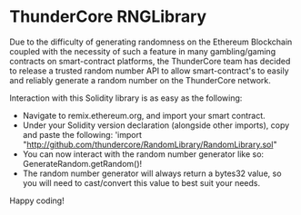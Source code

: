 # ThunderCore RNGLibrary

Due to the difficulty of generating randomness on the Ethereum Blockchain coupled with the necessity of such a feature in many gambling/gaming contracts on smart-contract platforms, the ThunderCore team has decided to release a trusted random number API to allow smart-contract's to easily and reliably generate a random number on the ThunderCore network.

Interaction with this Solidity library is as easy as the following:
* Navigate to remix.ethereum.org, and import your smart contract.
* Under your Solidity version declaration (alongside other imports), copy and paste the following: 'import "http://github.com/thundercore/RandomLibrary/RandomLibrary.sol"
* You can now interact with the random number generator like so: GenerateRandom.getRandom()!
* The random number generator will always return a bytes32 value, so you will need to cast/convert this value to best suit your needs.

Happy coding!
